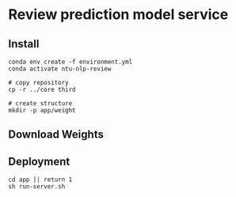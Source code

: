 # Review prediction model service
## Install
```shell script
conda env create -f environment.yml
conda activate ntu-nlp-review

# copy repository
cp -r ../core third

# create structure
mkdir -p app/weight
```
## Download Weights

## Deployment
```shell script
cd app || return 1
sh run-server.sh
```
